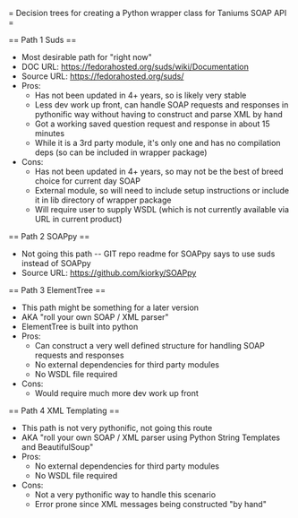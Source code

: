 = Decision trees for creating a Python wrapper class for Taniums SOAP API =

== Path 1 Suds ==
  * Most desirable path for "right now"
  * DOC URL: https://fedorahosted.org/suds/wiki/Documentation
  * Source URL: https://fedorahosted.org/suds/
  * Pros:
    * Has not been updated in 4+ years, so is likely very stable
    * Less dev work up front, can handle SOAP requests and responses in pythonific way without having to construct and parse XML by hand
    * Got a working saved question request and response in about 15 minutes
    * While it is a 3rd party module, it's only one and has no compilation deps (so can be included in wrapper package)
  * Cons:
    * Has not been updated in 4+ years, so may not be the best of breed choice for current day SOAP
    * External module, so will need to include setup instructions or include it in lib directory of wrapper package
    * Will require user to supply WSDL (which is not currently available via URL in current product)

== Path 2 SOAPpy ==
  * Not going this path -- GIT repo readme for SOAPpy says to use suds instead of SOAPpy
  * Source URL: https://github.com/kiorky/SOAPpy

== Path 3 ElementTree ==
  * This path might be something for a later version
  * AKA "roll your own SOAP / XML parser"
  * ElementTree is built into python
  * Pros:
    * Can construct a very well defined structure for handling SOAP requests and responses
    * No external dependencies for third party modules
    * No WSDL file required
  * Cons:
    * Would require much more dev work up front

== Path 4 XML Templating ==
  * This path is not very pythonific, not going this route
  * AKA "roll your own SOAP / XML parser using Python String Templates and BeautifulSoup"
  * Pros:
    * No external dependencies for third party modules
    * No WSDL file required
  * Cons:
    * Not a very pythonific way to handle this scenario
    * Error prone since XML messages being constructed "by hand"
